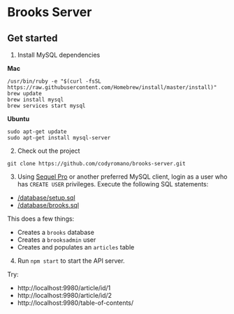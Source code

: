 # Brooks Server

## Get started

1) Install MySQL dependencies

**Mac**
```
/usr/bin/ruby -e "$(curl -fsSL https://raw.githubusercontent.com/Homebrew/install/master/install)"
brew update
brew install mysql
brew services start mysql
```
**Ubuntu**
```
sudo apt-get update
sudo apt-get install mysql-server
```

2) Check out the project 
```
git clone https://github.com/codyromano/brooks-server.git
```
3) Using [Sequel Pro](https://www.sequelpro.com/) or another preferred MySQL client, login as a user who has `CREATE USER` privileges. Execute the following SQL statements:

- [/database/setup.sql](https://github.com/codyromano/brooks-server/blob/master/database/setup.sql)
- [/database/brooks.sql](https://github.com/codyromano/brooks-server/blob/master/database/brooks.sql)

This does a few things:

- Creates a `brooks` database
- Creates a `brooksadmin` user
- Creates and populates an `articles` table

4) Run `npm start` to start the API server.

Try:

- http://localhost:9980/article/id/1
- http://localhost:9980/article/id/2
- http://localhost:9980/table-of-contents/

